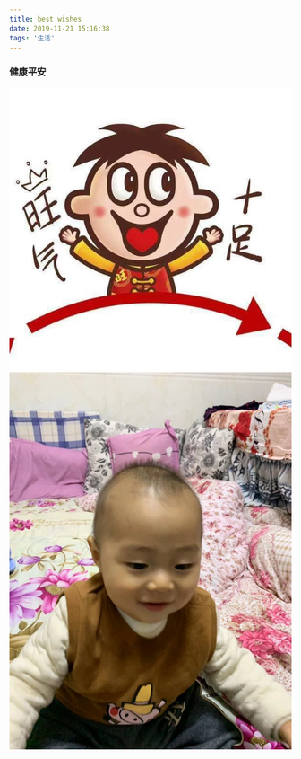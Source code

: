 ```yaml
---
title: best wishes
date: 2019-11-21 15:16:38
tags: '生活'
---
```


### 健康平安
![旺仔](./best-wishes/wangzai.jpeg)
![旺仔](./best-wishes/xiaowang.jpeg)

